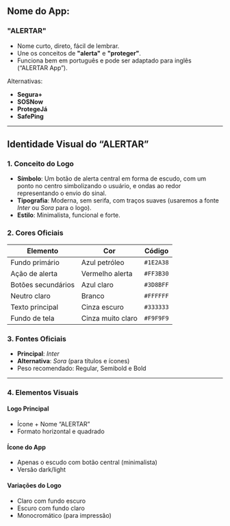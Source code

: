 ## **Nome do App:**

### **"ALERTAR"**

- Nome curto, direto, fácil de lembrar.
- Une os conceitos de **"alerta"** e **"proteger"**.
- Funciona bem em português e pode ser adaptado para inglês (“ALERTAR App”).

Alternativas:

- **Segura+**
- **SOSNow**
- **ProtegeJá**
- **SafePing**

------

## **Identidade Visual do “ALERTAR”**

### 1. **Conceito do Logo**

- **Símbolo**: Um botão de alerta central em forma de escudo, com um ponto no centro simbolizando o usuário, e ondas ao redor representando o envio do sinal.
- **Tipografia**: Moderna, sem serifa, com traços suaves (usaremos a fonte *Inter* ou *Sora* para o logo).
- **Estilo**: Minimalista, funcional e forte.

### 2. **Cores Oficiais**

| Elemento           | Cor               | Código    |
| ------------------ | ----------------- | --------- |
| Fundo primário     | Azul petróleo     | `#1E2A38` |
| Ação de alerta     | Vermelho alerta   | `#FF3B30` |
| Botões secundários | Azul claro        | `#3D8BFF` |
| Neutro claro       | Branco            | `#FFFFFF` |
| Texto principal    | Cinza escuro      | `#333333` |
| Fundo de tela      | Cinza muito claro | `#F9F9F9` |



### 3. **Fontes Oficiais**

- **Principal**: *Inter*
- **Alternativa**: *Sora* (para títulos e ícones)
- Peso recomendado: Regular, Semibold e Bold

------

### 4. **Elementos Visuais**

#### Logo Principal

- Ícone + Nome “ALERTAR”
- Formato horizontal e quadrado

#### Ícone do App

- Apenas o escudo com botão central (minimalista)
- Versão dark/light

#### Variações do Logo

- Claro com fundo escuro
- Escuro com fundo claro
- Monocromático (para impressão)
